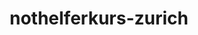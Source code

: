 ---
_schema: default
title: nothelferkurs-zurich
seo:
  description: Fahrschule Loyal in Zürich. Wir bringen dich effizient und Spass ans Ziel. ✓ Tolle Fahrlehrer:innen ✓ Faire Preise ✓ Buche jetzt online deine Fahrstunde!
  title: "Die Fahrschule Loyal in Zürich: Deine erste Wahl!"
  keywords:
    - fahrschulen Zürich
    - fahrschule Zürich
    - fahrlehrer Zürich
  openGraph:
    title: "Die Fahrschule Loyal in Zürich: Deine erste Wahl!"
    description: Fahrschule Loyal in Zürich. Wir bringen dich effizient und Spass ans Ziel. ✓ Tolle Fahrlehrer:innen ✓ Faire Preise ✓ Buche jetzt online deine Fahrstunde!
    url: https://www.fahrschuleloyal.ch/fahrschule-zurich
    type: website
    images:
      url: https://www.fahrschuleloyal.ch/loyal.logo.cdr.svg
  canonical: https://www.fahrschuleloyal.ch/fahrschule-zurich
  metadatabase: https://www.fahrschuleloyal.ch/fahrschule-zurich
seo_blocks:
  category: "nothelferkurs-zurich"
  data:
    image:
      image_path: "/close-up-view-driving-instructor-holding-checklist-while-background-female-student-steering-driving-car_shrink.webp"
      alt_text: "Nothelferkurs in Zürich"
    upperparagraph: "Willkommen beim Nothelferkurs in Zürich, organisiert von der Fahrschule Loyal! Unser Kurs bereitet dich optimal auf die erste Hürde zur Fahrprüfung vor. Mit praxisnahen Übungen und erfahrenen Ausbilder:innen lernst du, in Notsituationen sicher und schnell zu reagieren. Viele Teilnehmer:innen aus Zürich schätzen unsere kompetente und freundliche Kursleitung. Mach auch du den ersten Schritt und starte deinen Nothelferkurs bei uns!"
    lowerparagraph: ""
  sections: 
    - title: "Warum einen Nothelferkurs in Zürich besuchen?"
      text: "Der Nothelferkurs ist ein essenzieller Schritt für deine Führerausbildung, und wir bieten dir in Zürich den bestmöglichen Start. Unsere Kurse sind praxisnah gestaltet und vermitteln dir die wichtigsten Kenntnisse und Fertigkeiten für den Ernstfall. In angenehmer Atmosphäre wirst du von erfahrenen Ausbilder:innen betreut, die dir mit Geduld und Fachwissen zur Seite stehen. Unsere zentral gelegenen Kursräume machen es dir leicht, den Kurs in deinen Alltag zu integrieren. Starte jetzt in Zürich und lege die Grundlage für deine Fahrausbildung!"
    - title: "Das lernst du im Nothelferkurs in Zürich"
      text: "Unser Kurs deckt alle relevanten Themen ab, die du für die Erste Hilfe im Strassenverkehr benötigst. Du lernst, wie du in Notsituationen ruhig und effektiv reagierst, vom Anlegen eines Verbands bis hin zur Wiederbelebung. Mit praktischen Übungen und anschaulichen Beispielen machen wir den Kurs spannend und leicht verständlich. Unser Ziel ist es, dir nicht nur Wissen zu vermitteln, sondern auch die Sicherheit, in jeder Situation richtig zu handeln. Mit unserem Nothelferkurs in Zürich bist du bestens vorbereitet – für den Strassenverkehr und darüber hinaus."
    - title: "Jetzt für den Nothelferkurs in Zürich anmelden!"
      text: "Die Anmeldung für unseren Nothelferkurs in Zürich ist schnell und einfach. Nutze unser Online-Formular oder kontaktiere uns telefonisch, um deinen Platz zu sichern. Unser Team sorgt dafür, dass du den Kurs in einer angenehmen und produktiven Atmosphäre absolvieren kannst. Mach den ersten Schritt auf dem Weg zu deinem Führerausweis und melde dich noch heute an. Wir freuen uns darauf, dich in unserem Kurs willkommen zu heissen!"
---